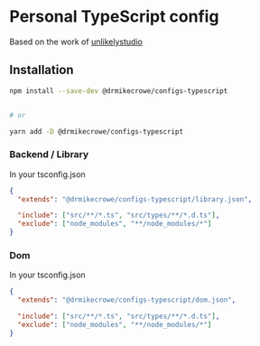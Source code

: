 # Personal TypeScript config

Based on the work of [unlikelystudio](https://github.com/unlikelystudio/bases)

## Installation

```bash
npm install --save-dev @drmikecrowe/configs-typescript


# or

yarn add -D @drmikecrowe/configs-typescript
```

### Backend / Library

In your tsconfig.json

```json
{
  "extends": "@drmikecrowe/configs-typescript/library.json",

  "include": ["src/**/*.ts", "src/types/**/*.d.ts"],
  "exclude": ["node_modules", "**/node_modules/*"]
}
```

### Dom

In your tsconfig.json

```json
{
  "extends": "@drmikecrowe/configs-typescript/dom.json",

  "include": ["src/**/*.ts", "src/types/**/*.d.ts"],
  "exclude": ["node_modules", "**/node_modules/*"]
}
```
